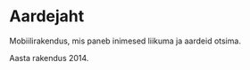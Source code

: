 Aardejaht
=========

Mobiilirakendus, mis paneb inimesed liikuma ja aardeid otsima.

Aasta rakendus 2014.